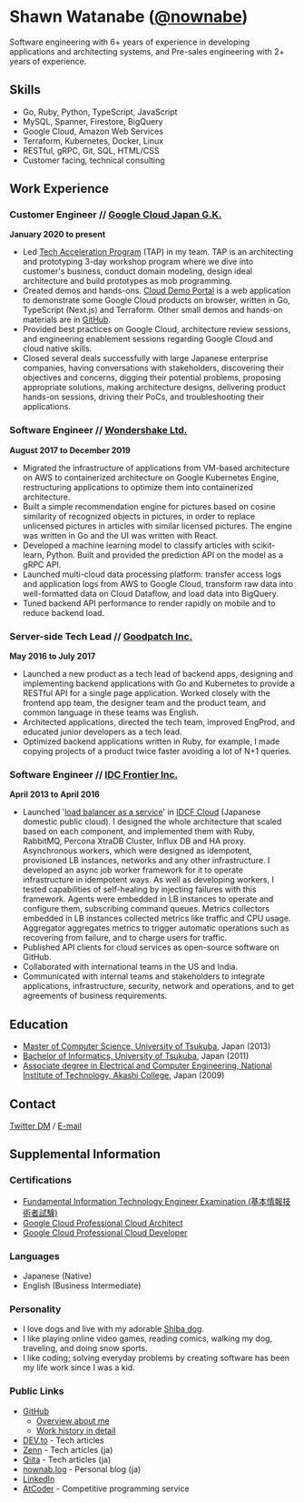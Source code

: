 # Shawn Watanabe ([@nownabe](https://github.com/nownabe))

Software engineering with 6+ years of experience in developing applications and architecting systems, and Pre-sales engineering with 2+ years of experience.

## Skills

* Go, Ruby, Python, TypeScript, JavaScript
* MySQL, Spanner, Firestore, BigQuery
* Google Cloud, Amazon Web Services
* Terraform, Kubernetes, Docker, Linux
* RESTful, gRPC, Git, SQL, HTML/CSS
* Customer facing, technical consulting

## Work Experience
### Customer Engineer // [Google Cloud Japan G.K.](https://cloud.google.com)

**January 2020 to present**

* Led [Tech Acceleration Program](https://cloud.google.com/solutions/in-house-development-support)
  (TAP) in my team. TAP is an architecting and prototyping 3-day workshop program where we dive
  into customer's business, conduct domain modeling, design ideal architecture and build prototypes
  as mob programming.
* Created demos and hands-ons. [Cloud Demo Portal](https://github.com/GoogleCloudPlatform/appengine-cloud-demo-portal) is a web application to demonstrate some Google Cloud products on browser, written in Go, TypeScript (Next.js) and Terraform. Other small demos and hands-on materials are in [GitHub](https://github.com/orgs/ShawnLabo/repositories).
* Provided best practices on Google Cloud, architecture review sessions, and engineering enablement
  sessions regarding Google Cloud and cloud native skills.
* Closed several deals successfully with large Japanese enterprise companies, having conversations
  with stakeholders, discovering their objectives and concerns, digging their potential problems,
  proposing appropriate solutions, making architecture designs, delivering product hands-on
  sessions, driving their PoCs, and troubleshooting their applications.

<!-- * Organized team logistics: 1) team dashboards for operational excellence, which allows team members to collect accurate information. 2) automated several routine works with chat bots. 3) -->

### Software Engineer // [Wondershake Ltd.](https://wondershake.com/)

**August 2017 to December 2019**

* Migrated the infrastructure of applications from VM-based architecture on AWS to containerized architecture on Google Kubernetes Engine, restructuring applications to optimize them into containerized architecture.
* Built a simple recommendation engine for pictures based on cosine similarity of recognized objects in pictures, in order to replace unlicensed pictures in articles with similar licensed pictures. The engine was written in Go and the UI was written with React.
* Developed a machine learning model to classify articles with scikit-learn, Python. Built and provided the prediction API on the model as a gRPC API.
* Launched multi-cloud data processing platform: transfer access logs and application logs from AWS to Google Cloud, transform raw data into well-formatted data on Cloud Dataflow, and load data into BigQuery.
* Tuned backend API performance to render rapidly on mobile and to reduce backend load.

### Server-side Tech Lead // [Goodpatch Inc.](https://global.goodpatch.com/)

**May 2016 to July 2017**

* Launched a new product as a tech lead of backend apps, designing and implementing backend applications with Go and Kubernetes to provide a RESTful API for a single page application. Worked closely with the frontend app team, the designer team and the product team, and common language in these teams was English.
* Architected applications, directed the tech team, improved EngProd, and educated junior developers as a tech lead.
* Optimized backend applications written in Ruby, for example, I made copying projects of a product twice faster avoiding a lot of N+1 queries.

### Software Engineer // [IDC Frontier Inc.](https://www.idcf.jp/en/company/)

**April 2013 to April 2016**

* Launched '[<ins>load balancer as a service</ins>](https://www.idcf.jp/cloud/ilb/)' in [<ins>IDCF Cloud</ins>](https://www.idcf.jp/en/cloud/) (Japanese domestic public cloud). I designed the whole architecture that scaled based on each component, and implemented them with Ruby, RabbitMQ, Percona XtraDB Cluster, Influx DB and HA proxy. Asynchronous workers, which were designed as idempotent, provisioned LB instances, networks and any other infrastructure. I developed an async job worker framework for it to operate infrastructure in idempotent ways. As well as developing workers, I tested capabilities of self-healing by injecting failures with this framework. Agents were embedded in LB instances to operate and configure them, subscribing command queues. Metrics collectors embedded in LB instances collected metrics like traffic and CPU usage. Aggregator aggregates metrics to trigger automatic operations such as recovering from failure, and to charge users for traffic.
* Published API clients for cloud services as open-source software on GitHub.
* Collaborated with international teams in the US and India.
* Communicated with internal teams and stakeholders to integrate applications, infrastructure, security, network and operations, and to get agreements of business requirements.

## Education

* [Master of Computer Science, University of Tsukuba](https://www.cs.tsukuba.ac.jp/english/), Japan (2013)
* [Bachelor of Informatics, University of Tsukuba](https://inf.tsukuba.ac.jp/en/), Japan (2011)
* [Associate degree in Electrical and Computer Engineering, National Institute of Technology, Akashi College](https://www.akashi.ac.jp/english/dept/el.html), Japan (2009)

## Contact

[Twitter DM](https://twitter.com/nownabe) / [E-mail](mailto:nownabe+resume@gmail.com)

## Supplemental Information

### Certifications

* [Fundamental Information Technology Engineer Examination (基本情報技術者試験)](https://www.jitec.ipa.go.jp/1_11seido/fe.html)
* [Google Cloud Professional Cloud Architect](https://www.credential.net/c16adb17-3b1d-4329-97f9-243b39fd517b)
* [Google Cloud Professional Cloud Developer](https://www.credential.net/7f61b6fd-ee70-479f-8155-7e8976dce36e)

### Languages

* Japanese (Native)
* English (Business Intermediate)

### Personality

* I love dogs and live with my adorable [Shiba dog](https://www.instagram.com/shibadogruby/).
* I like playing online video games, reading comics, walking my dog, traveling, and doing snow sports.
* I like coding; solving everyday problems by creating software has been my life work since I was a kid.

### Public Links

* [GitHub](https://github.com/nownabe)
  * [Overview about me](https://github.com/nownabe/nownabe/blob/main/README.md)
  * [Work history in detail](https://github.com/nownabe/nownabe/blob/main/WORK_HISTORY.md)
* [DEV.to](https://dev.to/nownabe) - Tech articles
* [Zenn](https://zenn.dev/nownabe) - Tech articles (ja)
* [Qiita](https://qiita.com/nownabe) - Tech articles (ja)
* [nownab.log](https://blog.nownabe.com/) - Personal blog (ja)
* [LinkedIn](https://www.linkedin.com/in/nownabe/)
* [AtCoder](https://atcoder.jp/users/nownabe) - Competitive programming service

